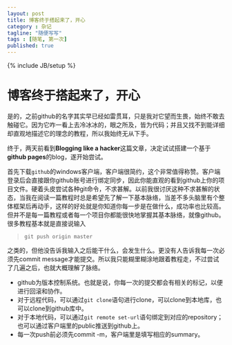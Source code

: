 ```yaml
---
layout: post
title: 博客终于搭起来了，开心
category : 杂记
tagline: "随便写写"
tags : [随笔, 第一次]
published: true
---
```

{% include JB/setup %}

# 博客终于搭起来了，开心
是的，之前github的名字其实早已经如雷贯耳，只是我对它望而生畏，始终不敢去触碰它。因为它咋一看上去冷冰冰的，眼之所及，皆为代码；并且又找不到能详细却直观地描述它的理念的教程，所以我始终无从下手。

终于，两天前看到**Blogging like a hacker**这篇文章，决定试试搭建一个基于**github pages**的blog，遂开始尝试。

<!--break-->

首先下载`github`的windows客户端，客户端很简约，这个非常值得称赞。客户端登录后会直接跟你github账号进行绑定同步，因此你能直观的看到github上你的项目文件。硬着头皮尝试各种git命令，不求甚解。以前我很讨厌这种不求甚解的状态，当我在阅读一篇教程时总是希望先了解一下基本脉络，当差不多头脑里有个整体框架后再动手，这样的好处就是你知道你每一步是在做什么，成功率也比较高。但并不是每一篇教程或者每一个项目你都能很快地掌握其基本脉络，就像github。很多教程基本就是直接说输入

>```git push origin master```

之类的，但他没告诉我输入之后能干什么，会发生什么。更没有人告诉我每一次必须先commit message才能提交。所以我只能糊里糊涂地跟着教程走，不过尝试了几遍之后，也就大概理解了脉络。

* github为版本控制系统。也就是说，你每一次的提交都会有相关的标记，以便进行回滚和协作。
* 对于远程代码，可以通过```git clone```语句进行clone，可以clone到本地库，也可以clone到github库中。
* 对于本地代码，可以通过```git remote set-url```语句绑定到对应的repository；也可以通过客户端里的public推送到github上。
* 每一次push前必须先commit -m，客户端里是填写相应的summary。
